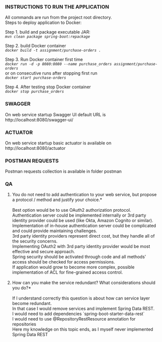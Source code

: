 ### INSTRUCTIONS TO RUN THE APPLICATION<br>
All commands are run from the project root directory.  
Steps to deploy application to Docker:

Step 1. build and package executable JAR:  
*`mvn clean package spring-boot:repackage`*  

Step 2. build Docker container  
*`docker build -t assignment/purchase-orders .`*  

Step 3. Run Docker container first time  
*`docker run -d -p 8080:8080 --name purchase_orders assignment/purchase-orders`*  
or on consecutive runs after stopping first run  
*`docker start purchase-orders`*  

Step 4. After testing stop Docker container  
*`docker stop purchase_orders`*

### SWAGGER 
On web service startup Swagger UI default URL is  
http://localhost:8080/swagger-ui/

### ACTUATOR
On web service startup basic actuator is available on  
http://localhost:8080/actuator

### POSTMAN REQUESTS
Postman requests collection is available in folder postman 

### QA
<ol>
<li> 
You do not need to add authentication to your web service, but propose a protocol / method and
justify your choice.*<br><br>
Best option would be to use OAuth2 authorization protocol.<br> 
Authentication server could be implemented internally or 3rd party identity provider could be used (like Okta, Amazon Cognito or similar).<br>
Implementation of in-house authentication server could be complicated and could provide maintaining challenges.<br>
3rd party identity providers represent direct cost, but they handle all of the security concerns.<br>
Implementing OAuth2 with 3rd party identity provider would be most effective and secure approach.<br>
Spring security should be activated through code and all methods' access should be checked for access permissions.<br>
If application would grow to become more complex, possible implementation of ACL for fine-grained access control.
<br><br>
</li>
<li>
How can you make the service redundant? What considerations should you do?*<br><br>
If I understand correctly this question is about how can service layer become redundant.<br>
In that case I would remove services and implement Spring Data REST.<br>  
I would need to add dependencies `spring-boot-starter-data-rest`<br>
I would need to use @RepositoryRestResource annotation for repositories<br>
Here my knowledge on this topic ends, as I myself never implemented Spring Data REST<br> 
</li>
</ol>

